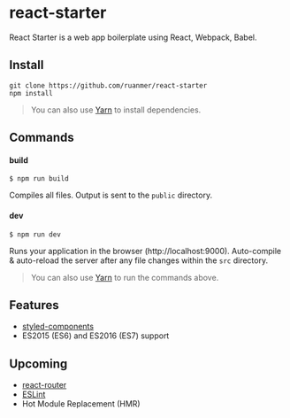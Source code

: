 # react-starter

React Starter is a web app boilerplate using React, Webpack, Babel.

## Install

```
git clone https://github.com/ruanmer/react-starter
npm install
```

> You can also use [Yarn](https://yarnpkg.com/) to install dependencies.

## Commands

#### build

```
$ npm run build
```

Compiles all files. Output is sent to the `public` directory.

#### dev

```
$ npm run dev
```

Runs your application in the browser (http://localhost:9000). Auto-compile & auto-reload the server after any file changes within the `src` directory.

> You can also use [Yarn](https://yarnpkg.com/) to run the commands above.

## Features

* [styled-components](https://github.com/styled-components/styled-components)
* ES2015 (ES6) and ES2016 (ES7) support

## Upcoming

* [react-router](https://github.com/ReactTraining/react-router)
* [ESLint](http://eslint.org/)
* Hot Module Replacement (HMR)
